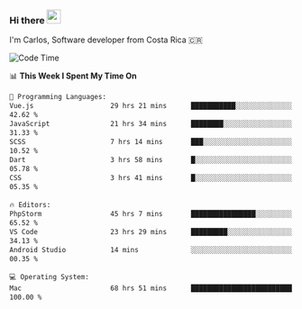 ### Hi there <img src="https://media.giphy.com/media/hvRJCLFzcasrR4ia7z/giphy.gif" width="25px" height="25px">

I'm Carlos, Software developer from Costa Rica 🇨🇷

[//]: # (<a href="https://app.daily.dev/carum98"><img src="https://github.com/carum98/carum98/blob/main/devcard.svg" width="400" alt="Carlos Umaña Acevedo's Dev Card"/></a>)


<!--START_SECTION:waka-->
![Code Time](http://img.shields.io/badge/Code%20Time-10%2C773%20hrs%2016%20mins-blue)

📊 **This Week I Spent My Time On** 

```text
💬 Programming Languages: 
Vue.js                   29 hrs 21 mins      ███████████░░░░░░░░░░░░░░   42.62 % 
JavaScript               21 hrs 34 mins      ████████░░░░░░░░░░░░░░░░░   31.33 % 
SCSS                     7 hrs 14 mins       ███░░░░░░░░░░░░░░░░░░░░░░   10.52 % 
Dart                     3 hrs 58 mins       █░░░░░░░░░░░░░░░░░░░░░░░░   05.78 % 
CSS                      3 hrs 41 mins       █░░░░░░░░░░░░░░░░░░░░░░░░   05.35 % 

🔥 Editors: 
PhpStorm                 45 hrs 7 mins       ████████████████░░░░░░░░░   65.52 % 
VS Code                  23 hrs 29 mins      █████████░░░░░░░░░░░░░░░░   34.13 % 
Android Studio           14 mins             ░░░░░░░░░░░░░░░░░░░░░░░░░   00.35 % 

💻 Operating System: 
Mac                      68 hrs 51 mins      █████████████████████████   100.00 % 
```


<!--END_SECTION:waka-->
